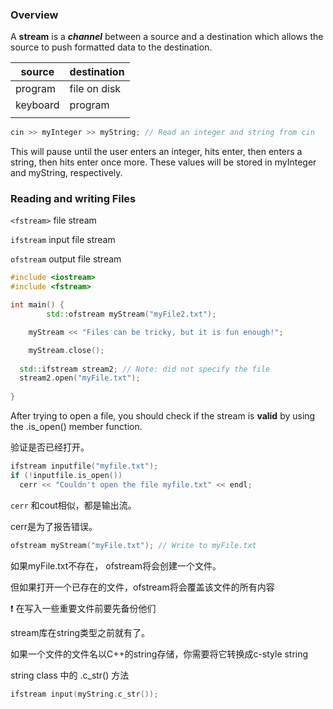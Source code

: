 ### Overview

A **stream** is a ***channel*** between a source and a destination which allows the source to push formatted data to the destination.

| source   | destination  |
| -------- | ------------ |
| program  | file on disk |
| keyboard | program      |
|          |              |

```c++
cin >> myInteger >> myString; // Read an integer and string from cin
```

This will pause until the user enters an integer, hits enter, then enters a string, then hits enter once more. These values will be stored in myInteger and myString, respectively.



### Reading and writing Files

`<fstream>` file stream

`ifstream` input file stream

`ofstream` output file stream



```c++
#include <iostream>
#include <fstream>

int main() {
		std::ofstream myStream("myFile2.txt");

    myStream << "Files can be tricky, but it is fun enough!";

    myStream.close();
  
  std::ifstream stream2; // Note: did not specify the file
  stream2.open("myFile.txt");
  
}
```

After trying to open a file, you should check if the stream is **valid** by using the .is_open() member function.

验证是否已经打开。 



```c++
ifstream inputfile("myfile.txt");
if (!inputfile.is_open())
  cerr << "Couldn't open the file myfile.txt" << endl;
```

`cerr` 和cout相似，都是输出流。

cerr是为了报告错误。

```c++
ofstream myStream("myFile.txt"); // Write to myFile.txt
```

如果myFile.txt不存在， ofstream将会创建一个文件。

但如果打开一个已存在的文件，ofstream将会覆盖该文件的所有内容

:exclamation: 在写入一些重要文件前要先备份他们



stream库在string类型之前就有了。

如果一个文件的文件名以C++的string存储，你需要将它转换成c-style string

string class 中的 .c_str() 方法

```c++
ifstream input(myString.c_str());
```



```c++

```



```c++

```



```c++

```



```c++

```



```c++

```

